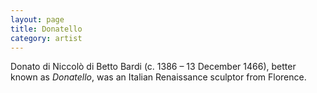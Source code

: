```yaml
---
layout: page
title: Donatello
category: artist
---
```


Donato di Niccolò di Betto Bardi (c. 1386 – 13 December 1466), better known as *Donatello*, was an Italian Renaissance sculptor from Florence.
